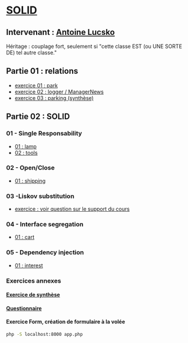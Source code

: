 # [SOLID](https://github.com/Antoine07/SOLID/tree/main/SOLID_PHP/SUPPORTS)
## Intervenant : [Antoine Lucsko](https://github.com/Antoine07/)

Héritage : couplage fort, seulement si "cette classe EST (ou UNE SORTE DE) tel autre classe."

## Partie 01 : relations
* [exercice 01 : park](./01-relations/park)
* [exercice 02 : logger / ManagerNews](./01-relations/logger)
* [exercice 03 : parking (synthèse)](./01-relations/parking)

## Partie 02 : SOLID
### 01 - Single Responsability
* [01 : lamp](./02-SOLID/01-S-ingle-responsability/exercices/lamp)
* [02 : tools](./02-SOLID/01-S-ingle-responsability/exercices/tools)

### 02 - Open/Close
* [01 : shipping](./02-SOLID/02-O-pen-close/exercices/shipping)

### 03 -Liskov substitution
* [exercice : voir question sur le support du cours](https://github.com/Antoine07/SOLID/blob/main/SOLID_PHP/SUPPORTS/Part2_solid/part1_solid.md#questions-danalyse)
### 04 - Interface segregation
* [01 : cart](./02-SOLID/04-I-nterface-segregation/exercices/cart)
### 05 - Dependency injection
* [01 : interest](./02-SOLID/05-D-ependency-injection/exercices/interest)

### Exercices annexes
#### [Exercice de synthèse](./02-SOLID/exercice-synthese)
#### [Questionnaire](./02-SOLID/questionnaire.md)
#### Exercice Form, création de formulaire à la volée

```bash
php -S localhost:8000 app.php
```